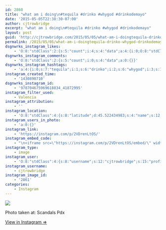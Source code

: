 ```yaml
---
id: 2860
title: "what am i doing\n#tequila #drinko #whygod #drinkodemayo"
date: '2015-05-05T22:38:30-07:00'
author: cjtrowbridge
excerpt: "what am i doing\n#tequila #drinko #whygod #drinkodemayo"
layout: post
guid: 'http://cjtrowbridge.com/2015/05/05/what-am-i-doingtequila-drinko-whygod-drinkodemayo/'
permalink: /2015/05/05/what-am-i-doingtequila-drinko-whygod-drinkodemayo/
dsgnwrks_instagram_likes:
    - 'O:8:"stdClass":2:{s:5:"count";i:4;s:4:"data";a:4:{i:0;O:8:"stdClass":4:{s:8:"username";s:12:"brapho_saves";s:15:"profile_picture";s:107:"https://igcdn-photos-e-a.akamaihd.net/hphotos-ak-xpf1/t51.2885-19/10949075_1804974503061732_919100900_a.jpg";s:2:"id";s:10:"1712328848";s:9:"full_name";s:29:"Brandon ໂພນ​ທອງ";}i:1;O:8:"stdClass":4:{s:8:"username";s:14:"mz.magalicious";s:15:"profile_picture";s:107:"https://igcdn-photos-f-a.akamaihd.net/hphotos-ak-xap1/t51.2885-19/10899522_365427493639853_2015522288_a.jpg";s:2:"id";s:8:"40968953";s:9:"full_name";s:30:"maggie #RNWCLV Raiders Dodgers";}i:2;O:8:"stdClass":4:{s:8:"username";s:12:"robertstrang";s:15:"profile_picture";s:107:"https://igcdn-photos-g-a.akamaihd.net/hphotos-ak-xaf1/t51.2885-19/1171914_1612055082339886_1411521777_a.jpg";s:2:"id";s:9:"197967866";s:9:"full_name";s:0:"";}i:3;O:8:"stdClass":4:{s:8:"username";s:14:"areyouthirstie";s:15:"profile_picture";s:85:"https://instagramimages-a.akamaihd.net/profiles/profile_552747103_75sq_1390353679.jpg";s:2:"id";s:9:"552747103";s:9:"full_name";s:8:"Thirstie";}}}'
dsgnwrks_instagram_comments:
    - 'O:8:"stdClass":2:{s:5:"count";i:0;s:4:"data";a:0:{}}'
dsgnwrks_instagram_hashtags:
    - 'a:4:{i:0;s:7:"tequila";i:1;s:6:"drinko";i:2;s:6:"whygod";i:3;s:12:"drinkodemayo";}'
instagram_created_time:
    - '1430890710'
dsgnwrks_instagram_id:
    - '978704675969618834_41872995'
instagram_filter_used:
    - Valencia
instagram_attribution:
    - ''
instagram_location:
    - 'O:8:"stdClass":4:{s:8:"latitude";d:45.522434983;s:4:"name";s:12:"Scandals Pdx";s:9:"longitude";d:-122.682930755;s:2:"id";i:373578429;}'
instagram_users_in_photo:
    - 'a:0:{}'
instagram_link:
    - 'https://instagram.com/p/2VDrenLtOS/'
instagram_embed_code:
    - "\n<iframe src=\"https://instagram.com/p/2VDrenLtOS/embed/\" width=\"612\" height=\"710\" frameborder=\"0\" scrolling=\"no\" allowtransparency=\"true\"></iframe>\n"
instagram_type:
    - image
instagram_user:
    - 'O:8:"stdClass":4:{s:8:"username";s:12:"cjtrowbridge";s:15:"profile_picture";s:106:"https://igcdn-photos-d-a.akamaihd.net/hphotos-ak-xfa1/t51.2885-19/11142832_982055641807211_397757686_a.jpg";s:2:"id";s:8:"41872995";s:9:"full_name";s:13:"CJ Trowbridge";}'
instagram_username:
    - cjtrowbridge
instagram_image_id:
    - '2861'
categories:
    - Instagram
---
```


[![](http://blog.cjtrowbridge.com/wp-content/uploads/2015/05/11201507_861520430552168_1403247623_n.jpg)](https://instagram.com/p/2VDrenLtOS/)

Photo taken at: Scandals Pdx

[View in Instagram ⇒](https://instagram.com/p/2VDrenLtOS/)